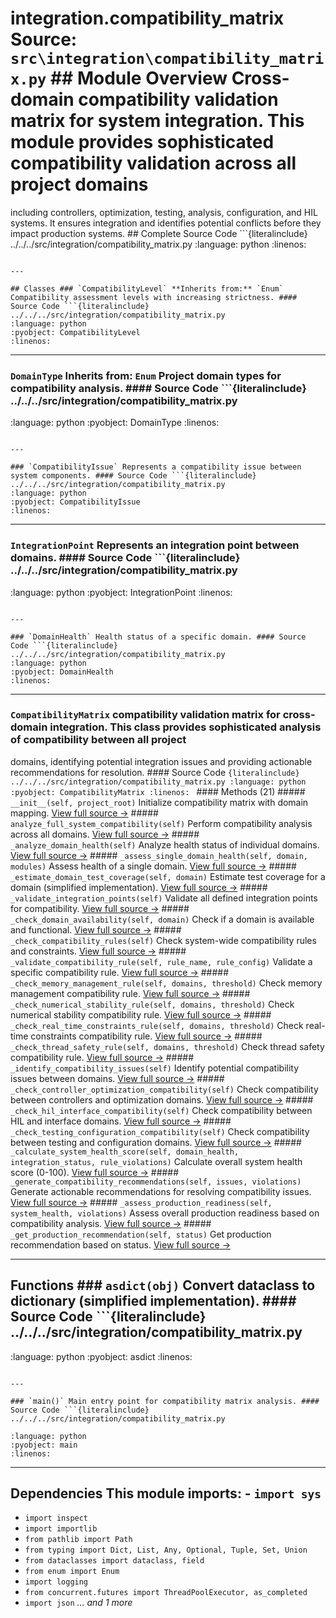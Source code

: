 # integration.compatibility_matrix **Source:** `src\integration\compatibility_matrix.py` ## Module Overview Cross-domain compatibility validation matrix for system integration. This module provides sophisticated compatibility validation across all project domains

including controllers, optimization, testing, analysis, configuration, and HIL systems.
It ensures integration and identifies potential conflicts before they impact
production systems. ## Complete Source Code ```{literalinclude} ../../../src/integration/compatibility_matrix.py
:language: python
:linenos:
```

---

## Classes ### `CompatibilityLevel` **Inherits from:** `Enum` Compatibility assessment levels with increasing strictness. #### Source Code ```{literalinclude} ../../../src/integration/compatibility_matrix.py
:language: python
:pyobject: CompatibilityLevel
:linenos:
```

---

### `DomainType` **Inherits from:** `Enum` Project domain types for compatibility analysis. #### Source Code ```{literalinclude} ../../../src/integration/compatibility_matrix.py

:language: python
:pyobject: DomainType
:linenos:
```

---

### `CompatibilityIssue` Represents a compatibility issue between system components. #### Source Code ```{literalinclude} ../../../src/integration/compatibility_matrix.py
:language: python
:pyobject: CompatibilityIssue
:linenos:
```

---

### `IntegrationPoint` Represents an integration point between domains. #### Source Code ```{literalinclude} ../../../src/integration/compatibility_matrix.py

:language: python
:pyobject: IntegrationPoint
:linenos:
```

---

### `DomainHealth` Health status of a specific domain. #### Source Code ```{literalinclude} ../../../src/integration/compatibility_matrix.py
:language: python
:pyobject: DomainHealth
:linenos:
```

---

### `CompatibilityMatrix` compatibility validation matrix for cross-domain integration. This class provides sophisticated analysis of compatibility between all project

domains, identifying potential integration issues and providing actionable
recommendations for resolution. #### Source Code ```{literalinclude} ../../../src/integration/compatibility_matrix.py
:language: python
:pyobject: CompatibilityMatrix
:linenos:
``` #### Methods (21) ##### `__init__(self, project_root)` Initialize compatibility matrix with domain mapping. [View full source →](#method-compatibilitymatrix-__init__) ##### `analyze_full_system_compatibility(self)` Perform compatibility analysis across all domains. [View full source →](#method-compatibilitymatrix-analyze_full_system_compatibility) ##### `_analyze_domain_health(self)` Analyze health status of individual domains. [View full source →](#method-compatibilitymatrix-_analyze_domain_health) ##### `_assess_single_domain_health(self, domain, modules)` Assess health of a single domain. [View full source →](#method-compatibilitymatrix-_assess_single_domain_health) ##### `_estimate_domain_test_coverage(self, domain)` Estimate test coverage for a domain (simplified implementation). [View full source →](#method-compatibilitymatrix-_estimate_domain_test_coverage) ##### `_validate_integration_points(self)` Validate all defined integration points for compatibility. [View full source →](#method-compatibilitymatrix-_validate_integration_points) ##### `_check_domain_availability(self, domain)` Check if a domain is available and functional. [View full source →](#method-compatibilitymatrix-_check_domain_availability) ##### `_check_compatibility_rules(self)` Check system-wide compatibility rules and constraints. [View full source →](#method-compatibilitymatrix-_check_compatibility_rules) ##### `_validate_compatibility_rule(self, rule_name, rule_config)` Validate a specific compatibility rule. [View full source →](#method-compatibilitymatrix-_validate_compatibility_rule) ##### `_check_memory_management_rule(self, domains, threshold)` Check memory management compatibility rule. [View full source →](#method-compatibilitymatrix-_check_memory_management_rule) ##### `_check_numerical_stability_rule(self, domains, threshold)` Check numerical stability compatibility rule. [View full source →](#method-compatibilitymatrix-_check_numerical_stability_rule) ##### `_check_real_time_constraints_rule(self, domains, threshold)` Check real-time constraints compatibility rule. [View full source →](#method-compatibilitymatrix-_check_real_time_constraints_rule) ##### `_check_thread_safety_rule(self, domains, threshold)` Check thread safety compatibility rule. [View full source →](#method-compatibilitymatrix-_check_thread_safety_rule) ##### `_identify_compatibility_issues(self)` Identify potential compatibility issues between domains. [View full source →](#method-compatibilitymatrix-_identify_compatibility_issues) ##### `_check_controller_optimization_compatibility(self)` Check compatibility between controllers and optimization domains. [View full source →](#method-compatibilitymatrix-_check_controller_optimization_compatibility) ##### `_check_hil_interface_compatibility(self)` Check compatibility between HIL and interface domains. [View full source →](#method-compatibilitymatrix-_check_hil_interface_compatibility) ##### `_check_testing_configuration_compatibility(self)` Check compatibility between testing and configuration domains. [View full source →](#method-compatibilitymatrix-_check_testing_configuration_compatibility) ##### `_calculate_system_health_score(self, domain_health, integration_status, rule_violations)` Calculate overall system health score (0-100). [View full source →](#method-compatibilitymatrix-_calculate_system_health_score) ##### `_generate_compatibility_recommendations(self, issues, violations)` Generate actionable recommendations for resolving compatibility issues. [View full source →](#method-compatibilitymatrix-_generate_compatibility_recommendations) ##### `_assess_production_readiness(self, system_health, violations)` Assess overall production readiness based on compatibility analysis. [View full source →](#method-compatibilitymatrix-_assess_production_readiness) ##### `_get_production_recommendation(self, status)` Get production recommendation based on status. [View full source →](#method-compatibilitymatrix-_get_production_recommendation)

---

## Functions ### `asdict(obj)` Convert dataclass to dictionary (simplified implementation). #### Source Code ```{literalinclude} ../../../src/integration/compatibility_matrix.py
:language: python
:pyobject: asdict
:linenos:
```

---

### `main()` Main entry point for compatibility matrix analysis. #### Source Code ```{literalinclude} ../../../src/integration/compatibility_matrix.py

:language: python
:pyobject: main
:linenos:
```

---

## Dependencies This module imports: - `import sys`
- `import inspect`
- `import importlib`
- `from pathlib import Path`
- `from typing import Dict, List, Any, Optional, Tuple, Set, Union`
- `from dataclasses import dataclass, field`
- `from enum import Enum`
- `import logging`
- `from concurrent.futures import ThreadPoolExecutor, as_completed`
- `import json` *... and 1 more*
